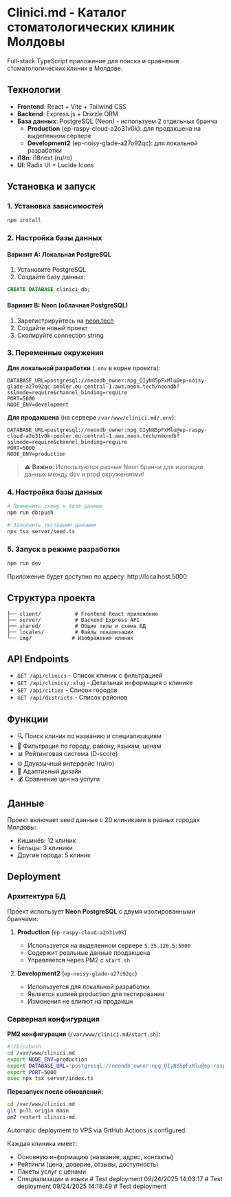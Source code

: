 # Clinici.md - Каталог стоматологических клиник Молдовы

Full-stack TypeScript приложение для поиска и сравнения стоматологических клиник в Молдове.

## Технологии

- **Frontend**: React + Vite + Tailwind CSS
- **Backend**: Express.js + Drizzle ORM
- **База данных**: PostgreSQL (Neon) - используем 2 отдельных бранча
  - **Production** (ep-raspy-cloud-a2o31v0k): для продакшена на выделенном сервере
  - **Development2** (ep-noisy-glade-a27o92qc): для локальной разработки
- **i18n**: i18next (ru/ro)
- **UI**: Radix UI + Lucide Icons

## Установка и запуск

### 1. Установка зависимостей
```bash
npm install
```

### 2. Настройка базы данных

#### Вариант A: Локальная PostgreSQL
1. Установите PostgreSQL
2. Создайте базу данных:
```sql
CREATE DATABASE clinici_db;
```

#### Вариант B: Neon (облачная PostgreSQL)
1. Зарегистрируйтесь на [neon.tech](https://neon.tech)
2. Создайте новый проект
3. Скопируйте connection string

### 3. Переменные окружения

**Для локальной разработки** (`.env` в корне проекта):
```env
DATABASE_URL=postgresql://neondb_owner:npg_OIyN85pFxMlu@ep-noisy-glade-a27o92qc-pooler.eu-central-1.aws.neon.tech/neondb?sslmode=require&channel_binding=require
PORT=5000
NODE_ENV=development
```

**Для продакшена** (на сервере `/var/www/clinici.md/.env`):
```env
DATABASE_URL=postgresql://neondb_owner:npg_OIyN85pFxMlu@ep-raspy-cloud-a2o31v0k-pooler.eu-central-1.aws.neon.tech/neondb?sslmode=require&channel_binding=require
PORT=5000
NODE_ENV=production
```

> ⚠️ **Важно**: Используются разные Neon бранчи для изоляции данных между dev и prod окружениями!

### 4. Настройка базы данных
```bash
# Применить схему к базе данных
npm run db:push

# Заполнить тестовыми данными
npx tsx server/seed.ts
```

### 5. Запуск в режиме разработки
```bash
npm run dev
```

Приложение будет доступно по адресу: http://localhost:5000

## Структура проекта

```
├── client/           # Frontend React приложение
├── server/           # Backend Express API
├── shared/           # Общие типы и схема БД
├── locales/          # Файлы локализации
└── img/             # Изображения клиник
```

## API Endpoints

- `GET /api/clinics` - Список клиник с фильтрацией
- `GET /api/clinics/:slug` - Детальная информация о клинике
- `GET /api/cities` - Список городов
- `GET /api/districts` - Список районов

## Функции

- 🔍 Поиск клиник по названию и специализациям
- 🏥 Фильтрация по городу, району, языкам, ценам
- 📊 Рейтинговая система (D-score)
- 🌐 Двуязычный интерфейс (ru/ro)
- 📱 Адаптивный дизайн
- 💰 Сравнение цен на услуги

## Данные

Проект включает seed данные с 20 клиниками в разных городах Молдовы:
- Кишинёв: 12 клиник
- Бельцы: 3 клиники  
- Другие города: 5 клиник

## Deployment

### Архитектура БД

Проект использует **Neon PostgreSQL** с двумя изолированными бранчами:

1. **Production** (`ep-raspy-cloud-a2o31v0k`)
   - Используется на выделенном сервере `5.35.126.5:5000`
   - Содержит реальные данные продакшена
   - Управляется через PM2 с `start.sh`

2. **Development2** (`ep-noisy-glade-a27o92qc`)
   - Используется для локальной разработки
   - Является копией production для тестирования
   - Изменения не влияют на продакшн

### Серверная конфигурация

**PM2 конфигурация** (`/var/www/clinici.md/start.sh`):
```bash
#!/bin/bash
cd /var/www/clinici.md
export NODE_ENV=production
export DATABASE_URL='postgresql://neondb_owner:npg_OIyN85pFxMlu@ep-raspy-cloud-a2o31v0k-pooler.eu-central-1.aws.neon.tech/neondb?sslmode=require&channel_binding=require'
export PORT=5000
exec npx tsx server/index.ts
```

**Перезапуск после обновлений:**
```bash
cd /var/www/clinici.md
git pull origin main
pm2 restart clinici-md
```

Automatic deployment to VPS via GitHub Actions is configured.

Каждая клиника имеет:
- Основную информацию (название, адрес, контакты)
- Рейтинги (цена, доверие, отзывы, доступность)
- Пакеты услуг с ценами
- Специализации и языки
#   T e s t   d e p l o y m e n t   0 9 / 2 4 / 2 0 2 5   1 4 : 0 3 : 1 7 
 
 #   T e s t   d e p l o y m e n t   0 9 / 2 4 / 2 0 2 5   1 4 : 1 8 : 4 9 
 
 #   T e s t   d e p l o y m e n t  
 